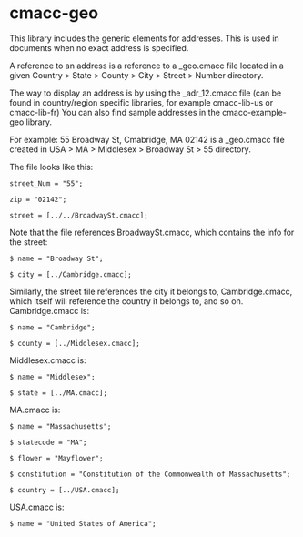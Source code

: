 # cmacc-geo

This library includes the generic elements for addresses. This is used in documents when no exact address is specified.

A reference to an address is a reference to a _geo.cmacc file located in a given Country > State > County > City > Street > Number directory.

The way to display an address is by using the _adr_12.cmacc file (can be found in country/region specific libraries, for example cmacc-lib-us or cmacc-lib-fr)
You can also find sample addresses in the cmacc-example-geo library.

For example: 55 Broadway St, Cmabridge, MA 02142 is a _geo.cmacc file created in USA > MA > Middlesex > Broadway St > 55 directory.

The file looks like this: 

```
street_Num = "55";

zip = "02142";

street = [../../BroadwaySt.cmacc];
```

Note that the file references BroadwaySt.cmacc, which contains the info for the street:

```
$ name = "Broadway St";

$ city = [../Cambridge.cmacc];
```

Similarly, the street file references the city it belongs to, Cambridge.cmacc, which itself will reference the country it belongs to, and so on.
Cambridge.cmacc is:

```
$ name = "Cambridge";

$ county = [../Middlesex.cmacc];
```

Middlesex.cmacc is:

```
$ name = "Middlesex";

$ state = [../MA.cmacc];
```

MA.cmacc is:

```
$ name = "Massachusetts";

$ statecode = "MA";

$ flower = "Mayflower";

$ constitution = "Constitution of the Commonwealth of Massachusetts";

$ country = [../USA.cmacc];
```

USA.cmacc is:

```
$ name = "United States of America";
```